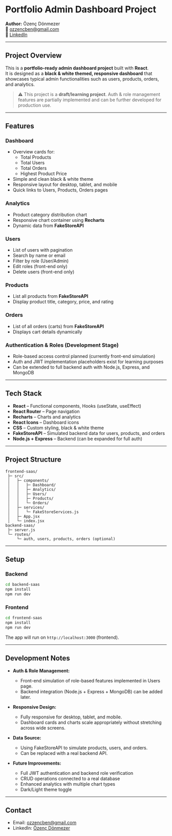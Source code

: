 # Portfolio Admin Dashboard Project

**Author:** Özenç Dönmezer  
📧 ozzencben@gmail.com  
🔗 [LinkedIn](https://www.linkedin.com/in/%C3%B6zen%C3%A7-d%C3%B6nmezer-769125357/)

---

## Project Overview

This is a **portfolio-ready admin dashboard project** built with **React**.  
It is designed as a **black & white themed, responsive dashboard** that showcases typical admin functionalities such as users, products, orders, and analytics.

> ⚠️ This project is a **draft/learning project**. Auth & role management features are partially implemented and can be further developed for production use.

---

## Features

### Dashboard
- Overview cards for:
  - Total Products
  - Total Users
  - Total Orders
  - Highest Product Price
- Simple and clean black & white theme
- Responsive layout for desktop, tablet, and mobile
- Quick links to Users, Products, Orders pages

### Analytics
- Product category distribution chart
- Responsive chart container using **Recharts**
- Dynamic data from **FakeStoreAPI**

### Users
- List of users with pagination
- Search by name or email
- Filter by role (User/Admin)
- Edit roles (front-end only)
- Delete users (front-end only)

### Products
- List all products from **FakeStoreAPI**
- Display product title, category, price, and rating

### Orders
- List of all orders (carts) from **FakeStoreAPI**
- Displays cart details dynamically

### Authentication & Roles (Development Stage)
- Role-based access control planned (currently front-end simulation)
- Auth and JWT implementation placeholders exist for learning purposes
- Can be extended to full backend auth with Node.js, Express, and MongoDB

---

## Tech Stack

- **React** – Functional components, Hooks (useState, useEffect)
- **React Router** – Page navigation
- **Recharts** – Charts and analytics
- **React Icons** – Dashboard icons
- **CSS** – Custom styling, black & white theme
- **FakeStoreAPI** – Simulated backend data for users, products, and orders
- **Node.js + Express** – Backend (can be expanded for full auth)

---

## Project Structure

```
frontend-saas/
 ├─ src/
 │   ├─ components/
 │   │   ├─ Dashboard/
 │   │   ├─ Analytics/
 │   │   ├─ Users/
 │   │   ├─ Products/
 │   │   └─ Orders/
 │   ├─ services/
 │   │   └─ FakeStoreServices.js
 │   ├─ App.jsx
 │   └─ index.jsx
backend-saas/
 ├─ server.js
 └─ routes/
     └─ auth, users, products, orders (optional)
```

---

## Setup

### Backend
```bash
cd backend-saas
npm install
npm run dev
```

### Frontend
```bash
cd frontend-saas
npm install
npm run dev
```

The app will run on `http://localhost:3000` (frontend).

---

## Development Notes

- **Auth & Role Management:**  
  - Front-end simulation of role-based features implemented in Users page.
  - Backend integration (Node.js + Express + MongoDB) can be added later.

- **Responsive Design:**  
  - Fully responsive for desktop, tablet, and mobile.
  - Dashboard cards and charts scale appropriately without stretching across wide screens.

- **Data Source:**  
  - Using FakeStoreAPI to simulate products, users, and orders.
  - Can be replaced with a real backend API.

- **Future Improvements:**  
  - Full JWT authentication and backend role verification
  - CRUD operations connected to a real database
  - Enhanced analytics with multiple chart types
  - Dark/Light theme toggle

---

## Contact

- Email: ozzencben@gmail.com  
- LinkedIn: [Özenç Dönmezer](https://www.linkedin.com/in/%C3%B6zen%C3%A7-d%C3%B6nmezer-769125357/)
